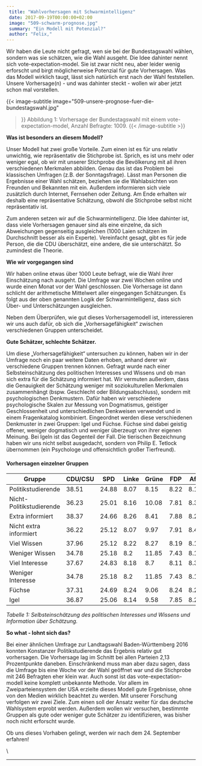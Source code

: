 ```yaml
---
 title: "Wahlvorhersagen mit Schwarmintelligenz"
 date: 2017-09-19T00:00:00+02:00
 image: "509-schwarm-prognose.jpg"
 summary: "Ein Modell mit Potenzial?"
 author: "Felix,"
---
```



Wir haben die Leute nicht gefragt, wen sie bei der Bundestagswahl
wählen, sondern was sie schätzen, wie die Wahl ausgeht. Die Idee
dahinter nennt sich vote-expectation-model. Sie ist zwar nicht neu, aber
leider wenig erforscht und birgt möglicherweise Potenzial für gute
Vorhersagen. Was das Modell wirklich taugt, lässt sich natürlich erst
nach der Wahl feststellen. Unsere Vorhersage(n) - und was dahinter
steckt - wollen wir aber jetzt schon mal vorstellen.


{{< image-subtitle
    image="509-unsere-prognose-fuer-die-bundestagswahl.jpg"
>}}
Abbildung 1: Vorhersage der Bundestagswahl mit einem vote-expectation-model, Anzahl Befragte: 1009.
{{< /image-subtitle >}}

**Was ist besonders an diesem Modell?**

Unser Modell hat zwei große Vorteile. Zum einen ist es für uns relativ
unwichtig, wie repräsentativ die Stichprobe ist. Sprich, es ist uns mehr
oder weniger egal, ob wir mit unserer Stichprobe die Bevölkerung mit all
ihren verschiedenen Merkmalen abbilden. Genau das ist das Problem bei
klassischen Umfragen (z.B. der Sonntagsfrage). Lässt man Personen die
Ergebnisse einer Wahl schätzen, beziehen sie die Wahlabsichten von
Freunden und Bekannten mit ein. Außerdem informieren sich viele
zusätzlich durch Internet, Fernsehen oder Zeitung. Am Ende erhalten wir
deshalb eine repräsentative Schätzung, obwohl die Stichprobe selbst
nicht repräsentativ ist.

Zum anderen setzen wir auf die Schwarmintelligenz. Die Idee dahinter
ist, dass viele Vorhersagen genauer sind als eine einzelne, da sich
Abweichungen gegenseitig ausgleichen (1000 Laien schätzen im
Durchschnitt besser als ein Experte). Vereinfacht gesagt, gibt es für
jede Person, die die CDU überschätzt, eine andere, die sie unterschätzt.
So zumindest die Theorie.

**Wie wir vorgegangen sind**

Wir haben online etwas über 1000 Leute befragt, wie die Wahl ihrer
Einschätzung nach ausgeht. Die Umfrage war zwei Wochen online und wurde
einen Monat vor der Wahl geschlossen. Die Vorhersage ist dann schlicht
der arithmetische Mittelwert aller eingegangen Schätzungen. Es folgt aus
der oben genannten Logik der Schwarmintelligenz, dass sich Über- und
Unterschätzungen ausgleichen.

Neben dem Überprüfen, wie gut dieses Vorhersagemodell ist, interessieren
wir uns auch dafür, ob sich die „Vorhersagefähigkeit“ zwischen
verschiedenen Gruppen unterscheidet.

**Gute Schätzer, schlechte Schätzer.**

Um diese „Vorhersagefähigkeit“ untersuchen zu können, haben wir in der
Umfrage noch ein paar weitere Daten erhoben, anhand derer wir
verschiedene Gruppen trennen können. Gefragt wurde nach einer
Selbsteinschätzung des politischen Interesses und Wissens und ob man
sich extra für die Schätzung informiert hat. Wir vermuten außerdem, dass
die Genauigkeit der Schätzung weniger mit soziokulturellen Merkmalen
zusammenhängt (bspw. Geschlecht oder Bildungsabschluss), sondern mit
psychologischen Denkmustern. Dafür haben wir verschiedene psychologische
Skalen zur Messung von Dogmatismus, geistiger Geschlossenheit und
unterschiedlichen Denkweisen verwendet und in einem Fragenkatalog
kombiniert. Eingeordnet werden diese verschiedenen Denkmuster in zwei
Gruppen: Igel und Füchse. Füchse sind dabei geistig offener, weniger
dogmatisch und weniger überzeugt von ihrer eigenen Meinung. Bei Igeln
ist das Gegenteil der Fall. Die tierischen Bezeichnung haben wir uns
nicht selbst ausgedacht, sondern von Philip E. Tetlock übernommen (ein
Psychologe und offensichtlich großer Tierfreund).


#### Vorhersagen einzelner Gruppen

Gruppe                     | CDU/CSU    | SPD        | Linke      | Grüne      | FDP        | AfD        | Sonstige
-------------------------- | ---------- | ---------- | ---------- | ---------- | ---------- | ---------- | ----------
Politikstudierende         | 38.51      | 24.88      | 8.07       | 8.15       | 8.22       | 8.15       | 4.02
Nicht-Politikstudierende   | 36.23      | 25.01      | 8.16       | 10.08      | 7.81       | 8.37       | 4.34
Extra informiert           | 38.37      | 24.66      | 8.26       | 8.41       | 7.88       | 8.24       | 4.18
Nicht extra informiert     | 36.22      | 25.12      | 8.07       | 9.97       | 7.91       | 8.45       | 4.26
Viel Wissen                | 37.96      | 25.12      | 8.22       | 8.27       | 8.19       | 8.13       | 4.11
Weniger Wissen             | 34.78      | 25.18      | 8.2        | 11.85      | 7.43       | 8.16       | 4.4
Viel Interesse             | 37.67      | 24.83      | 8.18       | 8.7        | 8.11       | 8.34       | 4.16
Weniger Interesse          | 34.78      | 25.18      | 8.2        | 11.85      | 7.43       | 8.16       | 4.4
Füchse                     | 37.31      | 24.69      | 8.24       | 9.06       | 8.24       | 8.26       | 4.2
Igel                       | 36.87      | 25.06      | 8.14       | 9.58       | 7.85       | 8.27       | 4.23

*Tabelle 1: Selbsteinschätzung des politischen Interesses und Wissens
und Information über Schätzung.*



**So what - lohnt sich das?**

Bei einer ähnlichen Umfrage zur Landtagswahl Baden-Württemberg 2016
konnten Konstanzer Politikstudierende das Ergebnis relativ gut
vorhersagen. Die Vorhersage lag im Schnitt bei allen Parteien 2,13
Prozentpunkte daneben. Einschränkend muss man aber dazu sagen, dass die
Umfrage bis eine Woche vor der Wahl geöffnet war und die Stichprobe mit
246 Befragten eher klein war. Auch sonst ist das vote-expectation-modell
keine komplett unbekannte Methode. Vor allem im Zweiparteiensystem der
USA erzielte dieses Modell gute Ergebnisse, ohne von den Medien wirklich
beachtet zu werden. Mit unserer Forschung verfolgen wir zwei Ziele. Zum
einen soll der Ansatz weiter für das deutsche Wahlsystem erprobt werden.
Außerdem wollen wir versuchen, bestimmte Gruppen als gute oder weniger
gute Schätzer zu identifizieren, was bisher noch nicht erforscht wurde.

Ob uns dieses Vorhaben gelingt, werden wir nach dem 24. September
erfahren!

\

------------------------------------------------------------------------


